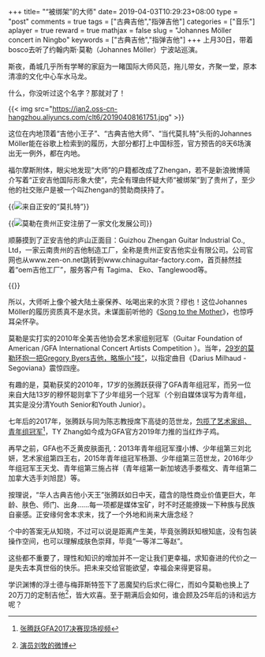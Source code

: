 +++
title= "“被绑架”的大师"
date= 2019-04-03T10:29:23+08:00
type = "post"
comments = true
tags = ["古典吉他","指弹吉他"]
categories = ["音乐"]
aplayer = true
reward = true
mathjax = false
slug = "Johannes Möller concert in Ningbo"
keywords = ["古典吉他","指弹吉他"]
+++
上月30日，带着bosco去听了约翰内斯·莫勒（Johannes Möller）宁波站巡演。

斯夜，甬城几乎所有学琴的家庭为一睹国际大师风范，拖儿带女，齐聚一堂，原本清凛的文化中心车水马龙。

什么，你没听过这个名字？那就对了！

{{< img src="https://ian2.oss-cn-hangzhou.aliyuncs.com/clt6/20190408161751.jpg" >}}

这位在内地顶着“吉他小王子”、“古典吉他大师”、“当代莫扎特”头衔的Johannes Möller能在谷歌上检索到的履历，大部分都打上中国标签，官方预告的8天6场演出无一例外，都在内地。
<!--more-->
福尔摩斯附体，眼尖地发现“大师”的户籍都改成了Zhengan，若不是新浪微博简介写着“正安吉他国际形象大使”，完全有理由怀疑大师“被绑架”到了贵州了，至少他的社交账户是被一个叫Zhengan的赞助商挟持了。

{{<img src="https://ian2.oss-cn-hangzhou.aliyuncs.com/clt6/2019-04-03%20at%2011.31.jpg" alt="来自正安的“莫扎特”">}}

{{<img src="https://ian2.oss-cn-hangzhou.aliyuncs.com/clt6/2019-04-03%20at%2011.40.jpg" alt="莫勒在贵州正安注册了一家文化发展公司">}}

顺藤摸到了正安吉他的庐山正面目：Guizhou Zhengan Guitar Industrial Co., Ltd，一家云南贵州的吉他制造工厂，全称是贵州正安吉他实业有限公司。公司官网也从www.zen-on.net跳转到www.chinaguitar-factory.com，首页赫然挂着“oem吉他工厂”，服务客户有 Tagima、 Eko、Tanglewood等。

{{<img src="https://ian2.oss-cn-hangzhou.aliyuncs.com/clt6/2019-04-03%20at%2011.33.jpg" alt="">}}

所以，大师听上像个被大陆土豪保养、吆喝出来的水货？缪也！这位Johannes Möller的履历资质真不是水货。未谋面前听他的《[Song to the Mother][l1]》，也惊呼耳朵怀孕。

<div
class="aplayer"
data-id="561050700"
data-server="netease"
data-type="song"
data-mutex="true"
data-mini="false"
data-loop="none">
</div>

莫勒是实打实的2010年全美吉他协会艺术家组别冠军（Guitar Foundation of American /GFA International Concert Artists Competition ）。当年，[29岁的莫勒环抱一把Gregory Byers吉他，略施小“技”][l2]，以指定曲目《Darius Milhaud - Segoviana》震惊四座。

有趣的是，莫勒获奖的2010年，17岁的张腾跃获得了GFA青年组冠军，而另一位来自大陆13岁的穆怀聪则拿下了少年组另一个冠军（个别自媒体误写为青年组，其实是没分清Youth Senior和Youth Junior）。

七年后的2017年，张腾跃与同为陈志教授席下高徒的范世龙，[包揽了艺术家组、青年组冠军][l3][^1]，TY Zhang如今成为GFA官方2019年力推的当红炸子鸡。

再早之前，GFA也不乏黄皮肤面孔：2013年青年组冠军濮小博、少年组第三刘北妍，艺术家组第四王右，2015年青年组冠军杨灏、少年组第三范世龙，2016年少年组冠军王天戈、青年组第三施占祥（青年组第一新加坡选手娄楷文、青年组第二加拿大选手刘旭昆）等。

按理说，“华人古典吉他小天王”张腾跃如日中天，蕴含的隐性商业价值更巨大，年龄、肤色、师门、出身……每一项都是媒体宝矿，时不时还能撩拨一下种族与民族自豪感。正安缘何舍本求末，找了一个外地和尚来大唐念经？

个中的答案无从知晓，不过可以说是距离产生美，毕竟张腾跃知根知底，没有包装操作空间，也可以理解成肤色崇拜，毕竟“一等洋二等赵”。

这些都不重要了，理性和知识的增加并不一定让我们更幸福，求知奋进的代价之一是失去本真世俗的快乐。把未来交给官能欲望，幸福会来得更容易。

学识渊博的浮士德与梅菲斯特签下了恶魔契约后求仁得仁，而如今莫勒也换上了20万刀的定制吉他[^2]，皆大欢喜。至于期满后会如何，谁会顾及25年后的诗和远方呢？



[l1]: https://www.youtube.com/watch?v=TOKflZj57j8
[l2]: https://www.youtube.com/watch?v=WIjxaXrXL6A
[l3]: http://www.ccom.edu.cn/xwyhd/xsjd/2017s/201706/t20170630_44192.html
[^1]: [张腾跃GFA2017决赛现场视频](https://www.bilibili.com/video/av43410128/)
[^2]: [演员刘牧的微博](https://www.weibo.com/1902449447/Hb2nEzWZR)
